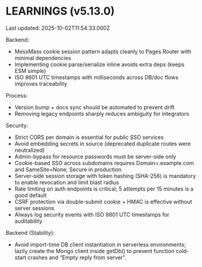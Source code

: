 # LEARNINGS (v5.13.0)

Last updated: 2025-10-02T11:54:33.000Z

Backend:
- MessMass cookie session pattern adapts cleanly to Pages Router with minimal dependencies
- Implementing cookie parse/serialize inline avoids extra deps (keeps ESM simple)
- ISO 8601 UTC timestamps with milliseconds across DB/doc flows improves traceability

Process:
- Version bump + docs sync should be automated to prevent drift
- Removing legacy endpoints sharply reduces ambiguity for integrators

Security:
- Strict CORS per domain is essential for public SSO services
- Avoid embedding secrets in source (deprecated duplicate routes were neutralized)
- Admin-bypass for resource passwords must be server-side only
- Cookie-based SSO across subdomains requires Domain=.example.com and SameSite=None; Secure in production
- Server-side session storage with token hashing (SHA-256) is mandatory to enable revocation and limit blast radius
- Rate limiting on auth endpoints is critical; 5 attempts per 15 minutes is a good default
- CSRF protection via double-submit cookie + HMAC is effective without server sessions
- Always log security events with ISO 8601 UTC timestamps for auditability

Backend (Stability):
- Avoid import-time DB client instantiation in serverless environments; lazily create the Mongo client inside getDb() to prevent function cold-start crashes and “Empty reply from server”.
